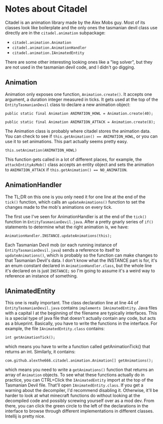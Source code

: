 # Notes about Citadel
Citadel is an animation library made by the Alex Mobs guy.
Most of its classes look like boilerplate and the only ones the tasmanian
devil class use directly are in the `citadel.animation` subpackage: 
 * `citadel.animation.Animation`
 * `citadel.animation.AnimationHandler`
 * `citadel.animation.IAnimatedEntity`

There are some other interesting looking ones like a "leg solver", but they are
not used in the tasmanian devil code, and I didn't go digging.

## Animation
Animation only exposes one function, `Animation.create()`.  It accepts one 
argument, a duration integer measured in ticks. It gets used at the
top of the `EntityTasmanianDevil` class to declare a new animation object:

`public static final Animation ANIMATION_HOWL = Animation.create(40);`

`public static final Animation ANIMATION_ATTACK = Animation.create(8);`

The Animation class is probably where citadel stores the animation data.
You can check to see if `this.getAnimation() == ANIMATION_HOWL`, or you 
can use it to set animations.  This part actually seems pretty easy. 

`this.setAnimation(ANIMATION_HOWL)`

This function gets called in a lot of different places, for example, the 
`attackEntityAsMob()` class accepts an entity object and sets the animation to
`ANIMATION_ATTACK` if `this.getAnimation() == NO_ANIMATION`.  

## AnimationHandler
The TL;DR on this one is you only need it for one line at the end of the 
`tick()` function, which calls an `updateAnimations()` function to set the
changes made to the mob's animations on every tick.

The first use I've seen for AnimationHandler is at the end of the `tick()` 
function in `EntityTasmanianDevil.java`.  After a pretty gnarly series of 
`if()` statements to determine what the right animation is, we have: 

`AnimationHandler.INSTANCE.updateAnimations(this);`

Each Tasmanian Devil mob (or each running instance of 
`EntityTasmanianDevil.java`) sends a reference to itself to 
`updateAnimations()`, which is probably so the function can make changes to 
that Tasmanian Devil's data.
I don't know what the INSTANCE part is for, it's an enum constant declared in 
`AnimationHandler.class`, but the whole line it's declared on is just 
`INSTANCE;` so I'm going to assume it's a weird way to reference
an instance of something.

## IAnimatedEntity
This one is really important.  The class 
declaration line at line 44 of `EntityTasmanianDevil.java` contains
`implements IAnimatedEntity`.  Java files with a capital I at the beginning
of the filename are typically interfaces.  This is a special type of java file
that doesn't actually contain any code, but acts as a blueprint.  Basically,
you have to write the functions in the interface.  For example, the file
`IAnimatedEntity.class` contains:

`int getAnimationTick();`

which means you have to write a function called getAnimationTick() that returns
an int.  Similarly, it contains:

`com.github.alexthe666.citadel.animation.Animation[] getAnimations();`

which means you need to write a `getAnimations()` function that returns an 
array of `Animation` objects.  To see what these functions actually do in 
practice, you can CTRL+Click the `IAnimatedEntity` import at the top of the 
Tasmanian Devil file.  That'll open `IAnimatedEntity.class`.  If you get a
warning about the decompiler, I'd recommend disabling it.  Otherwise, it'll be
harder to look at what minecraft functions do without looking at the decompiled
code and possibly screwing yourself over as a mod dev.  From there, you can 
click the green circle to the left of the declarations in the interface
to browse through different implementations in different classes.  Intellij is
pretty nice.